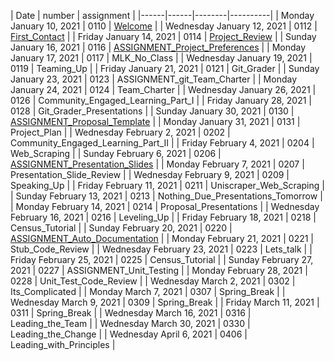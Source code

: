 | Date |  number | assignment |
|------|------|--------|----------|
|  Monday January 10, 2021  | 0110 |  [Welcome](0110-Welcome) |
|  Wednesday January 12, 2021  | 0112 |  [First_Contact](0112-First_Contact) |
|  Friday January 14, 2021  | 0114 |  [Project_Review](0114-Project_Review) |
|  Sunday January 16, 2021  | 0116 |  [ASSIGNMENT_Project_Preferences](0116-ASSIGNMENT_Project_Preferences) |
| Monday January 17, 2021   | 0117 | MLK_No_Class |
| Wednesday January 19, 2021   | 0119 | Teaming_Up |
| Friday January 21, 2021   | 0121 | Git_Grader |
| Sunday January 23, 2021   | 0123 | ASSIGNMENT_git_Team_Charter |
| Monday January 24, 2021   | 0124 | Team_Charter |
| Wednesday January 26, 2021   | 0126 | Community_Engaged_Learning_Part_I |
| Friday January 28, 2021   | 0128 | Git_Grader_Presentations |
|  Sunday January 30, 2021  | 0130 |  [ASSIGNMENT_Proposal_Template](0130-ASSIGNMENT_Proposal_Template) |
| Monday January 31, 2021   | 0131 | Project_Plan |
| Wednesday February 2, 2021   | 0202 | Community_Engaged_Learning_Part_II |
| Friday February 4, 2021   | 0204 | Web_Scraping |
|  Sunday February 6, 2021  | 0206 |  [ASSIGNMENT_Presentation_Slides](0206-ASSIGNMENT_Presentation_Slides) |
| Monday February 7, 2021   | 0207 | Presentation_Slide_Review |
| Wednesday February 9, 2021   | 0209 | Speaking_Up |
| Friday February 11, 2021   | 0211 | Uniscraper_Web_Scraping |
| Sunday February 13, 2021   | 0213 | Nothing_Due_Presentations_Tomorrow |
| Monday February 14, 2021   | 0214 | Proposal_Presentations |
| Wednesday February 16, 2021   | 0216 | Leveling_Up |
| Friday February 18, 2021   | 0218 | Census_Tutorial |
|  Sunday February 20, 2021  | 0220 |  [ASSIGNMENT_Auto_Documentation](0220-ASSIGNMENT_Auto_Documentation) |
| Monday February 21, 2021   | 0221 | Stub_Code_Review |
| Wednesday February 23, 2021   | 0223 | Lets_talk |
| Friday February 25, 2021   | 0225 | Census_Tutorial |
| Sunday February 27, 2021   | 0227 | ASSIGNMENT_Unit_Testing |
| Monday February 28, 2021   | 0228 | Unit_Test_Code_Review |
| Wednesday March 2, 2021   | 0302 | Its_Complicated |
| Monday March 7, 2021   | 0307 | Spring_Break |
| Wednesday March 9, 2021   | 0309 | Spring_Break |
| Friday March 11, 2021   | 0311 | Spring_Break |
| Wednesday March 16, 2021   | 0316 | Leading_the_Team |
| Wednesday March 30, 2021   | 0330 | Leading_the_Change |
| Wednesday April 6, 2021   | 0406 | Leading_with_Principles |


